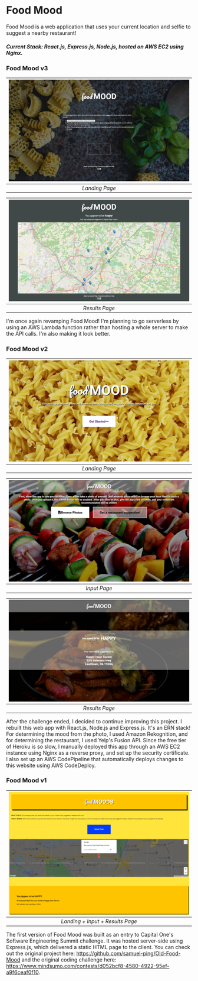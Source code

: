 # Food Mood

Food Mood is a web application that uses your current location and selfie to suggest a nearby restaurant!

##### Current Stack: React.js, Express.js, Node.js, hosted on AWS EC2 using Nginx.

### Food Mood v3

| ![version 3, view1](./screenshots/food-mood-v3-screenshot1.png) |
| :-------------------------------------------------------------: |
|                         _Landing Page_                          |

| ![version 3, view2](./screenshots/food-mood-v3-screenshot2.png) |
| :-------------------------------------------------------------: |
|                         _Results Page_                          |

I'm once again revamping Food Mood! I'm planning to go serverless by using an AWS Lambda function rather than hosting a whole server to make the API calls. I'm also making it look better.

### Food Mood v2

| ![version 2, view1](./screenshots/food-mood-v2-screenshot1.png) |
| :-------------------------------------------------------------: |
|                         _Landing Page_                          |

| ![version 2, view2](./screenshots/food-mood-v2-screenshot2.png) |
| :-------------------------------------------------------------: |
|                          _Input Page_                           |

| ![version 2, view3](./screenshots/food-mood-v2-screenshot3.png) |
| :-------------------------------------------------------------: |
|                         _Results Page_                          |

After the challenge ended, I decided to continue improving this project. I rebuilt this web app with React.js, Node.js and Express.js. It's an ERN stack! For determining the mood from the photo, I used Amazon Rekognition, and for determining the restaurant, I used Yelp's Fusion API. Since the free tier of Heroku is so slow, I manually deployed this app through an AWS EC2 instance using Nginx as a reverse proxy, and set up the security certificate. I also set up an AWS CodePipeline that automatically deploys changes to this website using AWS CodeDeploy.

### Food Mood v1

| ![version 1, view1](./screenshots/food-mood-v1-screenshot1.png) |
| :-------------------------------------------------------------: |
|                _Landing + Input + Results Page_                 |

The first version of Food Mood was built as an entry to Capital One's Software Engineering Summit challenge. It was hosted server-side using Express.js, which delivered a static HTML page to the client. You can check out the original project here: https://github.com/samuel-ping/Old-Food-Mood and the original coding challenge here: https://www.mindsumo.com/contests/d052bcf8-4580-4922-95ef-a9f6ceaf0f10.
